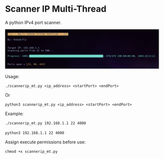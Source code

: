 # Scanner IP Multi-Thread

A python IPv4 port scanner.

![Scanp](images/portscan.png)

Usage:
```
./scannerip_mt.py <ip_address> <startPort> <endPort>
```
Or
```
python3 scannerip_mt.py <ip_address> <startPort> <endPort>
```
Example:
```
./scannerip_mt.py 192.168.1.1 22 4000

python3 192.168.1.1 22 4000
```
Assign execute permissions before use:
```
chmod +x scannerip_mt.py
```
